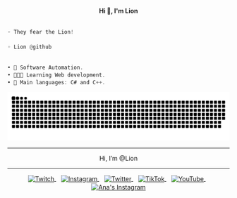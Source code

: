 <p align='center'>
  <b>Hi 👋, I'm Lion</b><br>

```py

◦ They fear the Lion!

◦ Lion @github

```
```csharp

• 🤖 Software Automation.
• 👨🏻‍💻 Learning Web development.
• 🌟 Main languages: C# and C++.
```

<div align="center">
  <img  src="https://github.com/1999AZZAR/1999AZZAR/blob/main/resources/img/grid-snake.svg"
       alt="snake" /></a>
</div>


--------------------------------------
										
 <p align="center"> Hi, I’m @Lion

--------------------------------------

<p align="center">
  <a href="https://simpleicons.now.sh/twitch/6366f1">
    <img align="center" alt="Twitch" width="10px" src="https://simpleicons.vercel.app/twitch/6366f1" />
  </a>
  &nbsp;&nbsp;
  <a href="https://simpleicons.vercel.app/instagram/6366f1">
    <img align="center" alt="Instagram" width="20px" src="https://simpleicons.vercel.app/instagram/6366f1" />
  </a>
  &nbsp;&nbsp;
  <a href="https://simpleicons.vercel.app/twitter/6366f1">
    <img align="center" alt="Twitter" width="20px" src="https://simpleicons.vercel.app/twitter/6366f1" />
  </a>
  &nbsp;&nbsp;
  <a href="https://simpleicons.vercel.app/tiktok/6366f1">
    <img align="center" alt="TikTok" width="20px" src="https://simpleicons.vercel.app/tiktok/6366f1" />
  </a>
  &nbsp;&nbsp;
  <a href="https://simpleicons.vercel.app/youtube/6366f1">
    <img align="center" alt="YouTube" width="20px" src="https://simpleicons.vercel.app/youtube/6366f1" />
  </a>
  &nbsp;&nbsp;
  <a href="https://instagra.com/anawhty">
    <img align="center" alt="Ana's Instagram" width="20px" src="https://simpleicons.vercel.app/instagram/6366f1" />
  </a>
</p>


